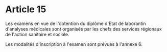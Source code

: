 # Article 15

Les examens en vue de l'obtention du diplôme d'Etat de laborantin d'analyses médicales sont organisés par les chefs des services régionaux de l'action sanitaire et sociale.

Les modalités d'inscription à l'examen sont prévues à l'annexe 6.
